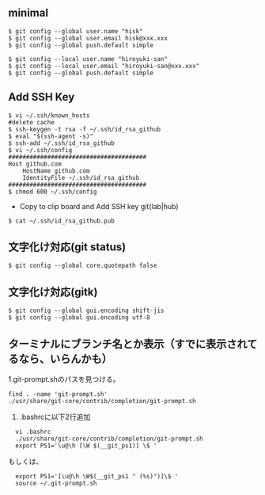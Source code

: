 ## minimal

```
$ git config --global user.name "hisk"
$ git config --global user.email hisk@xxx.xxx
$ git config --global push.default simple
```

```
$ git config --local user.name "hiroyuki-san"
$ git config --local user.email "hiroyuki-san@xxx.xxx"
$ git config --global push.default simple
```

## Add SSH Key
```
$ vi ~/.ssh/known_hosts
#delete cache
$ ssh-keygen -t rsa -f ~/.ssh/id_rsa_github
$ eval "$(ssh-agent -s)"
$ ssh-add ~/.ssh/id_rsa_github
$ vi ~/.ssh/config
#######################################
Host github.com
    HostName github.com
    IdentityFile ~/.ssh/id_rsa_github
#######################################
$ chmod 600 ~/.ssh/config
```

- Copy to clip board and Add SSH key git(lab|hub)

```
$ cat ~/.ssh/id_rsa_github.pub
```

## 文字化け対応(git status)

```
$ git config --global core.quotepath false
```

## 文字化け対応(gitk)

```
$ git config --global gui.encoding shift-jis
$ git config --global gui.encoding utf-8
```

## ターミナルにブランチ名とか表示（すでに表示されてるなら、いらんかも）

1.git-prompt.shのパスを見つける。

```
find . -name 'git-prompt.sh'
./usr/share/git-core/contrib/completion/git-prompt.sh
```

1. .bashrcに以下2行追加

```
  vi .bashrc
  ./usr/share/git-core/contrib/completion/git-prompt.sh
  export PS1='\u@\h [\W $(__git_ps1)] \$ '
```

もしくは、
```
  export PS1='[\u@\h \W$(__git_ps1 " (%s)")]\$ '
  source ~/.git-prompt.sh
```

